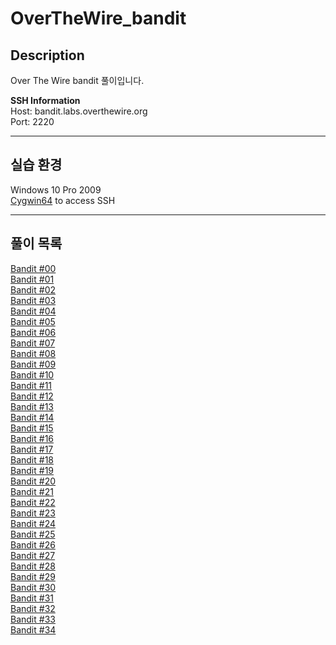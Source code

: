 
# OverTheWire_bandit
## Description

Over The Wire bandit 풀이입니다.

**SSH Information**     
Host: bandit.labs.overthewire.org   
Port: 2220

------------------
## 실습 환경
Windows 10 Pro 2009  
[Cygwin64](https://cysecguide.blogspot.com/2018/12/cygwinlinux-feeling-on-windows.html?m=1) to access SSH

-----------------------
## 풀이 목록

[Bandit #00](./Bandit%20풀이/bandit00.md)  
[Bandit #01](./Bandit%20풀이/bandit01.md)  
[Bandit #02](./Bandit%20풀이/bandit02.md)  
[Bandit #03](./Bandit%20풀이/bandit03.md)  
[Bandit #04](./Bandit%20풀이/bandit04.md)  
[Bandit #05](./Bandit%20풀이/bandit05.md)  
[Bandit #06](./Bandit%20풀이/bandit06.md)  
[Bandit #07](./Bandit%20풀이/bandit07.md)  
[Bandit #08](./Bandit%20풀이/bandit08.md)  
[Bandit #09](./Bandit%20풀이/bandit09.md)  
[Bandit #10](./Bandit%20풀이/bandit10.md)  
[Bandit #11](./Bandit%20풀이/bandit11.md)  
[Bandit #12](./Bandit%20풀이/bandit12.md)  
[Bandit #13](./Bandit%20풀이/bandit13.md)  
[Bandit #14](./Bandit%20풀이/bandit14.md)  
[Bandit #15](./Bandit%20풀이/bandit15.md)  
[Bandit #16](./Bandit%20풀이/bandit16.md)  
[Bandit #17](./Bandit%20풀이/bandit17.md)  
[Bandit #18](./Bandit%20풀이/bandit18.md)  
[Bandit #19](./Bandit%20풀이/bandit19.md)  
[Bandit #20](./Bandit%20풀이/bandit20.md)  
[Bandit #21](./Bandit%20풀이/bandit21.md)  
[Bandit #22](./Bandit%20풀이/bandit22.md)  
[Bandit #23](./Bandit%20풀이/bandit23.md)  
[Bandit #24](./Bandit%20풀이/bandit24.md)  
[Bandit #25](./Bandit%20풀이/bandit25.md)  
[Bandit #26](./Bandit%20풀이/bandit26.md)  
[Bandit #27](./Bandit%20풀이/bandit27.md)  
[Bandit #28](./Bandit%20풀이/bandit28.md)  
[Bandit #29](./Bandit%20풀이/bandit29.md)  
[Bandit #30](./Bandit%20풀이/bandit30.md)  
[Bandit #31](./Bandit%20풀이/bandit31.md)  
[Bandit #32](./Bandit%20풀이/bandit32.md)  
[Bandit #33](./Bandit%20풀이/bandit33.md)  
[Bandit #34](./Bandit%20풀이/bandit34.md)
